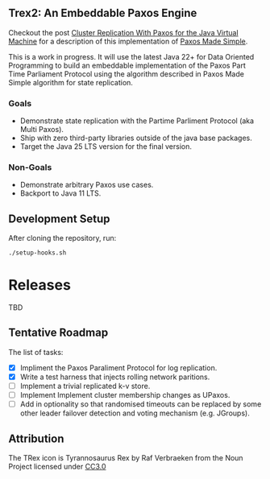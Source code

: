 
## Trex2: An Embeddable Paxos Engine 

Checkout the post [Cluster Replication With Paxos for the Java Virtual Machine](https://simbo1905.wordpress.com/2014/10/28/transaction-log-replication-with-paxos/) for a description of this implementation of [Paxos Made Simple](https://courses.cs.washington.edu/courses/cse550/17au/papers/CSE550.paxos-simple.pdf).

This is a work in progress. It will use the latest Java 22+ for Data Oriented Programming to build an embeddable implementation of the Paxos Part Time Parliament Protocol using the algorithm described in Paxos Made Simple algorithm for state replication.

### Goals

 - Demonstrate state replication with the Partime Parliment Protocol (aka Multi Paxos).
 - Ship with zero third-party libraries outside of the java base packages. 
 - Target the Java 25 LTS version for the final version. 

### Non-Goals

 - Demonstrate arbitrary Paxos use cases. 
 - Backport to Java 11 LTS. 

## Development Setup

After cloning the repository, run:

```bash
./setup-hooks.sh
```

# Releases

TBD

## Tentative Roadmap

The list of tasks: 

 - [x] Impliment the Paxos Paraliment Protocol for log replication. 
 - [x] Write a test harness that injects rolling network paritions. 
 - [ ] Implement a trivial replicated k-v store. 
 - [ ] Implement Implement cluster membership changes as UPaxos. 
 - [ ] Add in optionality so that randomised timeouts can be replaced by some other leader failover detection and voting mechanism (e.g. JGroups).  

## Attribution

The TRex icon is Tyrannosaurus Rex by Raf Verbraeken from the Noun Project licensed under [CC3.0](http://creativecommons.org/licenses/by/3.0/us/)
